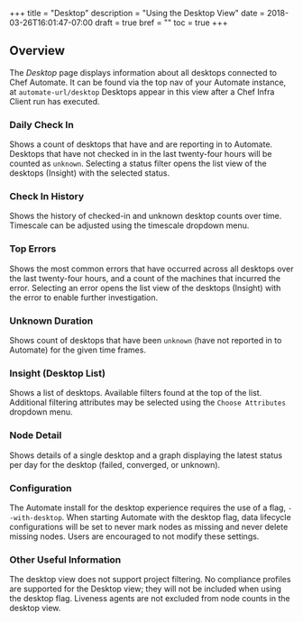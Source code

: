 +++
title = "Desktop"
description = "Using the Desktop View"
date = 2018-03-26T16:01:47-07:00
draft = true
bref = ""
toc = true
+++

## Overview
The _Desktop_ page displays information about all desktops connected to Chef Automate. It can be found via the top nav of your Automate instance, at `automate-url/desktop`
Desktops appear in this view after a Chef Infra Client run has executed.

### Daily Check In
Shows a count of desktops that have and are reporting in to Automate. Desktops that have not checked in in the last twenty-four hours will be counted as `unknown`.
Selecting a status filter opens the list view of the desktops (Insight) with the selected status.

### Check In History
Shows the history of checked-in and unknown desktop counts over time. Timescale can be adjusted using the timescale dropdown menu.

### Top Errors
Shows the most common errors that have occurred across all desktops over the last twenty-four hours, and a count of the machines that incurred the error.
Selecting an error opens the list view of the desktops (Insight) with the error to enable further investigation.

### Unknown Duration
Shows count of desktops that have been `unknown` (have not reported in to Automate) for the given time frames.

### Insight (Desktop List)
Shows a list of desktops. Available filters found at the top of the list. Additional filtering attributes may be selected using the `Choose Attributes` dropdown menu.

### Node Detail
Shows details of a single desktop and a graph displaying the latest status per day for the desktop (failed, converged, or unknown).

### Configuration
The Automate install for the desktop experience requires the use of a flag, `--with-desktop`.
When starting Automate with the desktop flag, data lifecycle configurations will be set to never mark nodes as missing and never delete missing nodes. Users are encouraged to not modify these settings.

### Other Useful Information
The desktop view does not support project filtering.
No compliance profiles are supported for the Desktop view; they will not be included when using the desktop flag.
Liveness agents are not excluded from node counts in the desktop view.
